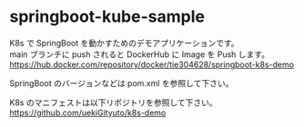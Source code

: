 # springboot-kube-sample

K8s で SpringBoot を動かすためのデモアプリケーションです。  
main ブランチに push されると DockerHub に Image を Push します。  
https://hub.docker.com/repository/docker/tie304628/springboot-k8s-demo

SpringBoot のバージョンなどは pom.xml を参照して下さい。

K8s のマニフェストは以下リポジトリを参照して下さい。  
https://github.com/uekiGityuto/k8s-demo
